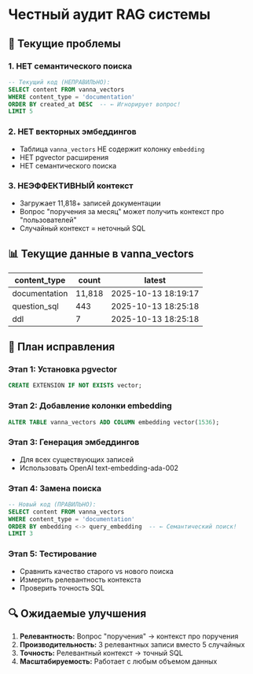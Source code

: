 # Честный аудит RAG системы

## 🚨 Текущие проблемы

### 1. НЕТ семантического поиска
```sql
-- Текущий код (НЕПРАВИЛЬНО):
SELECT content FROM vanna_vectors 
WHERE content_type = 'documentation'
ORDER BY created_at DESC  -- ← Игнорирует вопрос!
LIMIT 5
```

### 2. НЕТ векторных эмбеддингов
- Таблица `vanna_vectors` НЕ содержит колонку `embedding`
- НЕТ pgvector расширения
- НЕТ семантического поиска

### 3. НЕЭФФЕКТИВНЫЙ контекст
- Загружает 11,818+ записей документации
- Вопрос "поручения за месяц" может получить контекст про "пользователей"
- Случайный контекст = неточный SQL

## 📊 Текущие данные в vanna_vectors

| content_type | count | latest |
|--------------|-------|--------|
| documentation | 11,818 | 2025-10-13 18:19:17 |
| question_sql | 443 | 2025-10-13 18:25:18 |
| ddl | 7 | 2025-10-13 18:25:18 |

## 🎯 План исправления

### Этап 1: Установка pgvector
```sql
CREATE EXTENSION IF NOT EXISTS vector;
```

### Этап 2: Добавление колонки embedding
```sql
ALTER TABLE vanna_vectors ADD COLUMN embedding vector(1536);
```

### Этап 3: Генерация эмбеддингов
- Для всех существующих записей
- Использовать OpenAI text-embedding-ada-002

### Этап 4: Замена поиска
```sql
-- Новый код (ПРАВИЛЬНО):
SELECT content FROM vanna_vectors 
WHERE content_type = 'documentation'
ORDER BY embedding <-> query_embedding  -- ← Семантический поиск!
LIMIT 3
```

### Этап 5: Тестирование
- Сравнить качество старого vs нового поиска
- Измерить релевантность контекста
- Проверить точность SQL

## 🔍 Ожидаемые улучшения

1. **Релевантность:** Вопрос "поручения" → контекст про поручения
2. **Производительность:** 3 релевантных записи вместо 5 случайных
3. **Точность:** Релевантный контекст → точный SQL
4. **Масштабируемость:** Работает с любым объемом данных
